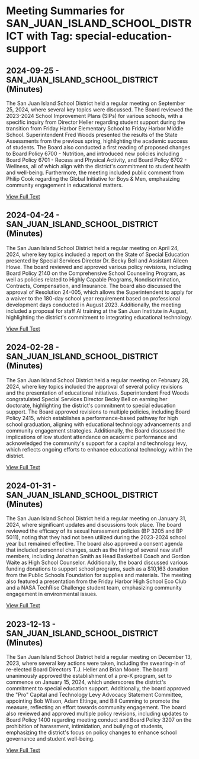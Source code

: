 # Meeting Summaries for SAN_JUAN_ISLAND_SCHOOL_DISTRICT with Tag: special-education-support

## 2024-09-25 - SAN_JUAN_ISLAND_SCHOOL_DISTRICT (Minutes)

The San Juan Island School District held a regular meeting on September 25, 2024, where several key topics were discussed. The Board reviewed the 2023-2024 School Improvement Plans (SIPs) for various schools, with a specific inquiry from Director Heller regarding student support during the transition from Friday Harbor Elementary School to Friday Harbor Middle School. Superintendent Fred Woods presented the results of the State Assessments from the previous spring, highlighting the academic success of students. The Board also conducted a first reading of proposed changes to Board Policy 6700 - Nutrition, and introduced new policies including Board Policy 6701 - Recess and Physical Activity, and Board Policy 6702 - Wellness, all of which align with the district's commitment to student health and well-being. Furthermore, the meeting included public comment from Philip Cook regarding the Global Initiative for Boys & Men, emphasizing community engagement in educational matters.

[View Full Text](https://raw.githubusercontent.com/VoronoiPerspectives/WashingtonStateSchoolBoardExplorer/refs/heads/main/data/countries/usa/states/wa/counties/san_juan/school_boards/san_juan_island_school_district/2024/2024-09-25-regbdmeeting-minutes.txt)

## 2024-04-24 - SAN_JUAN_ISLAND_SCHOOL_DISTRICT (Minutes)

The San Juan Island School District held a regular meeting on April 24, 2024, where key topics included a report on the State of Special Education presented by Special Services Director Dr. Becky Bell and Assistant Aileen Howe. The board reviewed and approved various policy revisions, including Board Policy 2140 on the Comprehensive School Counseling Program, as well as policies related to Highly Capable Programs, Nondiscrimination, Contracts, Compensation, and Insurance. The board also discussed the approval of Resolution 24-005, which allows the Superintendent to apply for a waiver to the 180-day school year requirement based on professional development days conducted in August 2023. Additionally, the meeting included a proposal for staff AI training at the San Juan Institute in August, highlighting the district's commitment to integrating educational technology.

[View Full Text](https://raw.githubusercontent.com/VoronoiPerspectives/WashingtonStateSchoolBoardExplorer/refs/heads/main/data/countries/usa/states/wa/counties/san_juan/school_boards/san_juan_island_school_district/2024/2024-04-24-regbdmeeting-minutes.txt)

## 2024-02-28 - SAN_JUAN_ISLAND_SCHOOL_DISTRICT (Minutes)

The San Juan Island School District held a regular meeting on February 28, 2024, where key topics included the approval of several policy revisions and the presentation of educational initiatives. Superintendent Fred Woods congratulated Special Services Director Becky Bell on earning her doctorate, highlighting the district's commitment to special education support. The Board approved revisions to multiple policies, including Board Policy 2415, which establishes a performance-based pathway for high school graduation, aligning with educational technology advancements and community engagement strategies. Additionally, the Board discussed the implications of low student attendance on academic performance and acknowledged the community's support for a capital and technology levy, which reflects ongoing efforts to enhance educational technology within the district.

[View Full Text](https://raw.githubusercontent.com/VoronoiPerspectives/WashingtonStateSchoolBoardExplorer/refs/heads/main/data/countries/usa/states/wa/counties/san_juan/school_boards/san_juan_island_school_district/2024/2024-02-28-regbdmeeting-minutes.txt)

## 2024-01-31 - SAN_JUAN_ISLAND_SCHOOL_DISTRICT (Minutes)

The San Juan Island School District held a regular meeting on January 31, 2024, where significant updates and discussions took place. The board reviewed the efficacy of its sexual harassment policies (BP 3205 and BP 5011), noting that they had not been utilized during the 2023-2024 school year but remained effective. The board also approved a consent agenda that included personnel changes, such as the hiring of several new staff members, including Jonathan Smith as Head Basketball Coach and Gordon Waite as High School Counselor. Additionally, the board discussed various funding donations to support school programs, such as a $10,163 donation from the Public Schools Foundation for supplies and materials. The meeting also featured a presentation from the Friday Harbor High School Eco Club and a NASA TechRise Challenge student team, emphasizing community engagement in environmental issues.

[View Full Text](https://raw.githubusercontent.com/VoronoiPerspectives/WashingtonStateSchoolBoardExplorer/refs/heads/main/data/countries/usa/states/wa/counties/san_juan/school_boards/san_juan_island_school_district/2024/2024-01-31-regbdmeeting-minutes.txt)

## 2023-12-13 - SAN_JUAN_ISLAND_SCHOOL_DISTRICT (Minutes)

The San Juan Island School District held a regular meeting on December 13, 2023, where several key actions were taken, including the swearing-in of re-elected Board Directors T.J. Heller and Brian Moore. The board unanimously approved the establishment of a pre-K program, set to commence on January 15, 2024, which underscores the district's commitment to special education support. Additionally, the board approved the "Pro" Capital and Technology Levy Advocacy Statement Committee, appointing Bob Wilson, Adam Eltinge, and Bill Cumming to promote the measure, reflecting an effort towards community engagement. The board also reviewed and approved multiple policy revisions, including updates to Board Policy 1400 regarding meeting conduct and Board Policy 3207 on the prohibition of harassment, intimidation, and bullying of students, emphasizing the district's focus on policy changes to enhance school governance and student well-being.

[View Full Text](https://raw.githubusercontent.com/VoronoiPerspectives/WashingtonStateSchoolBoardExplorer/refs/heads/main/data/countries/usa/states/wa/counties/san_juan/school_boards/san_juan_island_school_district/2023/2023-12-13-regbdmeeting-minutes.txt)

